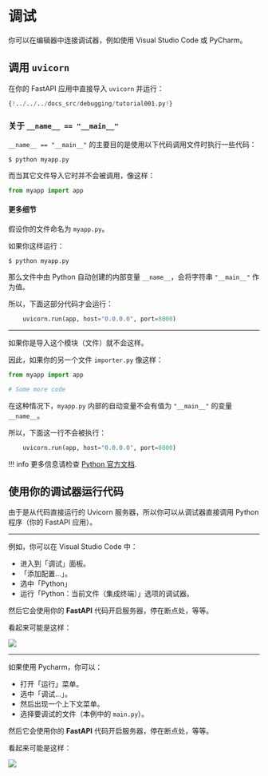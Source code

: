 # 调试

你可以在编辑器中连接调试器，例如使用 Visual Studio Code 或 PyCharm。

## 调用 `uvicorn`

在你的 FastAPI 应用中直接导入 `uvicorn` 并运行：

```Python hl_lines="1  15"
{!../../../docs_src/debugging/tutorial001.py!}
```

### 关于 `__name__ == "__main__"`

`__name__ == "__main__"` 的主要目的是使用以下代码调用文件时执行一些代码：

<div class="termy">

```console
$ python myapp.py
```

</div>

而当其它文件导入它时并不会被调用，像这样：

```Python
from myapp import app
```

#### 更多细节

假设你的文件命名为 `myapp.py`。

如果你这样运行：

<div class="termy">

```console
$ python myapp.py
```

</div>

那么文件中由 Python 自动创建的内部变量 `__name__`，会将字符串 `"__main__"` 作为值。

所以，下面这部分代码才会运行：

```Python
    uvicorn.run(app, host="0.0.0.0", port=8000)
```

---

如果你是导入这个模块（文件）就不会这样。

因此，如果你的另一个文件 `importer.py` 像这样：

```Python
from myapp import app

# Some more code
```

在这种情况下，`myapp.py` 内部的自动变量不会有值为 `"__main__"` 的变量 `__name__`。

所以，下面这一行不会被执行：

```Python
    uvicorn.run(app, host="0.0.0.0", port=8000)
```

!!! info
    更多信息请检查 <a href="https://docs.python.org/3/library/__main__.html" class="external-link" target="_blank">Python 官方文档</a>.

## 使用你的调试器运行代码

由于是从代码直接运行的 Uvicorn 服务器，所以你可以从调试器直接调用 Python 程序（你的 FastAPI 应用）。

---

例如，你可以在 Visual Studio Code 中：

* 进入到「调试」面板。
* 「添加配置...」。
* 选中「Python」
* 运行「Python：当前文件（集成终端）」选项的调试器。

然后它会使用你的 **FastAPI** 代码开启服务器，停在断点处，等等。

看起来可能是这样：

<img src="/fastapi/img/tutorial/debugging/image01.png">

---

如果使用 Pycharm，你可以：

* 打开「运行」菜单。
* 选中「调试...」。
* 然后出现一个上下文菜单。
* 选择要调试的文件（本例中的 `main.py`）。

然后它会使用你的 **FastAPI** 代码开启服务器，停在断点处，等等。

看起来可能是这样：

<img src="/fastapi/img/tutorial/debugging/image02.png">
